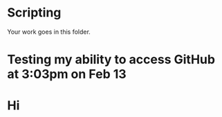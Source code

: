 # Scripting

Your work goes in this folder.

# Testing my ability to access GitHub at 3:03pm on Feb 13

# Hi 
